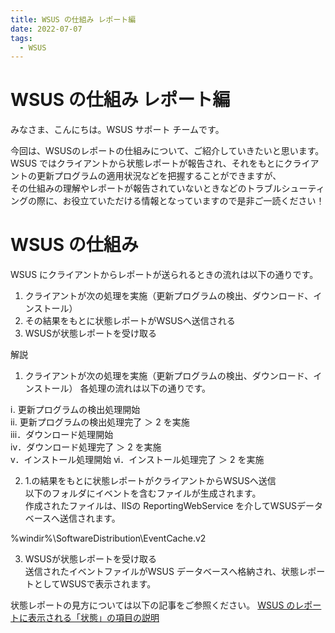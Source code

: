 ```yaml
---
title: WSUS の仕組み レポート編
date: 2022-07-07
tags:
  - WSUS
---
```


# WSUS の仕組み レポート編
みなさま、こんにちは。WSUS サポート チームです。

今回は、WSUSのレポートの仕組みについて、ご紹介していきたいと思います。  
WSUS ではクライアントから状態レポートが報告され、それをもとにクライアントの更新プログラムの適用状況などを把握することができますが、  
その仕組みの理解やレポートが報告されていないときなどのトラブルシューティングの際に、お役立ていただける情報となっていますので是非ご一読ください！

# WSUS の仕組み 

WSUS にクライアントからレポートが送られるときの流れは以下の通りです。
1. クライアントが次の処理を実施（更新プログラムの検出、ダウンロード、インストール）
2. その結果をもとに状態レポートがWSUSへ送信される
3. WSUSが状態レポートを受け取る

解説
1. クライアントが次の処理を実施（更新プログラムの検出、ダウンロード、インストール）
各処理の流れは以下の通りです。

ⅰ. 更新プログラムの検出処理開始  
ⅱ. 更新プログラムの検出処理完了 ＞ 2 を実施  
ⅲ．ダウンロード処理開始  
ⅳ．ダウンロード処理完了 ＞ 2 を実施  
ⅴ．インストール処理開始
ⅵ．インストール処理完了 ＞ 2 を実施  

2. 1.の結果をもとに状態レポートがクライアントからWSUSへ送信  
以下のフォルダにイベントを含むファイルが生成されます。  
作成されたファイルは、IISの ReportingWebService を介してWSUSデータベースへ送信されます。  

%windir%\SoftwareDistribution\EventCache.v2


3. WSUSが状態レポートを受け取る  
送信されたイベントファイルがWSUS データベースへ格納され、状態レポートとしてWSUSで表示されます。  


状態レポートの見方については以下の記事をご参照ください。
[WSUS のレポートに表示される「状態」の項目の説明](https://jpmem.github.io/blog/wsus/2017-09-04_02/)
